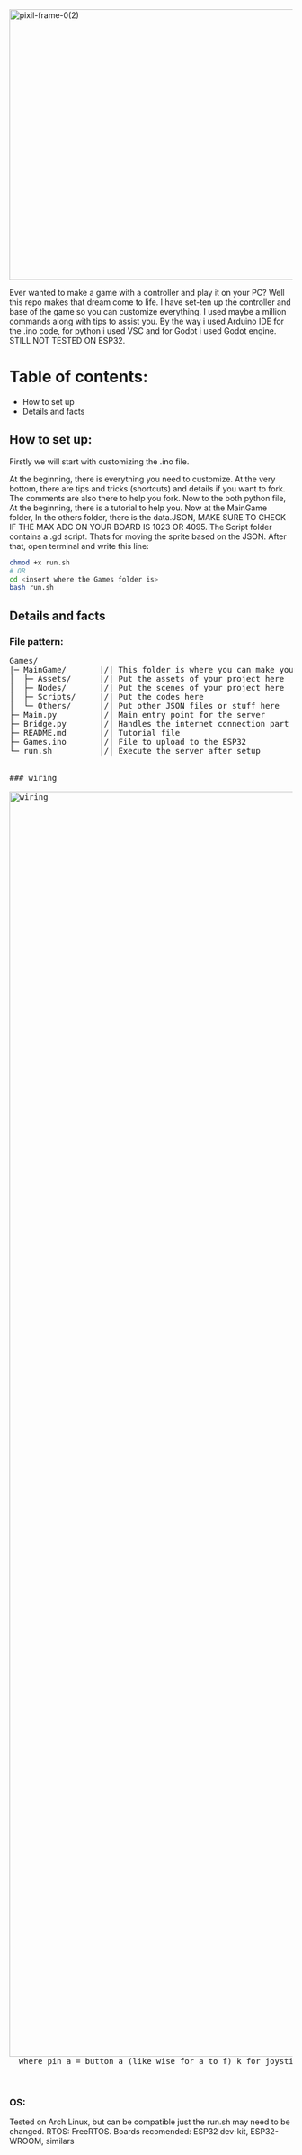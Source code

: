 <img width="1200" height="480" alt="pixil-frame-0(2)" src="https://github.com/user-attachments/assets/39489404-2f1a-4ea5-82fc-4697ba7cc796" />

Ever wanted to make a game with a controller and play it
on your PC? Well this repo makes that dream come to life. I have set-ten up the controller and base of the game so you can customize everything. I used maybe a million commands along with tips to assist you. By the way i used Arduino IDE for the .ino code, for python i used VSC and for Godot i used Godot engine. STILL NOT TESTED ON ESP32.

# Table of contents:

- How to set up
- Details and facts

## How to set up:

Firstly we will start with customizing the .ino file.

At the beginning, there is everything you need to customize. At the very bottom, there are  tips and tricks (shortcuts) and details if you want to fork. The comments are also there to help you fork. Now to the both python file, At the beginning, there is a tutorial to help you. Now at the MainGame folder, In the others folder, there is the data.JSON, MAKE SURE TO CHECK IF THE MAX ADC ON YOUR BOARD IS 1023 OR 4095.  The Script folder contains a .gd script. Thats for moving the sprite based on the JSON. After that, open terminal and write this line:

```bash
chmod +x run.sh
# OR
cd <insert where the Games folder is>
bash run.sh
```

## Details and facts

### File pattern:
<pre>
Games/
|─ MainGame/       |/| This folder is where you can make your game using GoDot
│  ├─ Assets/      |/| Put the assets of your project here
│  ├─ Nodes/       |/| Put the scenes of your project here
│  ├─ Scripts/     |/| Put the codes here
│  └─ Others/      |/| Put other JSON files or stuff here
├─ Main.py         |/| Main entry point for the server
├─ Bridge.py       |/| Handles the internet connection part for Main.py
├─ README.md       |/| Tutorial file
├─ Games.ino       |/| File to upload to the ESP32
└─ run.sh          |/| Execute the server after setup


### wiring
  
<img width="1587" height="2245" alt="wiring" src="https://github.com/user-attachments/assets/ce8b6f39-4b94-4a75-8e17-87fe29a00606" />
  where pin a = button a (like wise for a to f) k for joystick button (when u press DOWN on a joystick), x/y for dimentions of joystick movement


</pre>
### OS:

Tested on Arch Linux, but can be compatible just the run.sh may need to be changed. RTOS: FreeRTOS. Boards recomended: ESP32 dev-kit, ESP32-WROOM, similars

